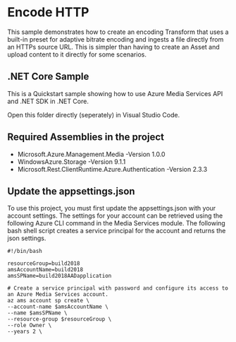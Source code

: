 # Encode HTTP
This sample demonstrates how to create an encoding Transform that uses a built-in preset for adaptive bitrate encoding and ingests a file directly from an HTTPs source URL.  This is simpler than having to create an Asset and upload content to it directly for some scenarios.

## .NET Core Sample

This is a Quickstart sample showing how to use Azure Media Services API and .NET SDK in .NET Core. 

Open this folder directly (seperately) in Visual Studio Code. 


## Required Assemblies in the project
- Microsoft.Azure.Management.Media -Version 1.0.0
- WindowsAzure.Storage  -Version 9.1.1
- Microsoft.Rest.ClientRuntime.Azure.Authentication -Version 2.3.3

## Update the appsettings.json

To use this project, you must first update the appsettings.json with your account settings. The settings for your account can be retrieved using the following Azure CLI command in the Media Services module.
The following bash shell script creates a service principal for the account and returns the json settings.

    #!/bin/bash

    resourceGroup=build2018
    amsAccountName=build2018
    amsSPName=build2018AADapplication

    # Create a service principal with password and configure its access to an Azure Media Services account.
    az ams account sp create \
    --account-name $amsAccountName \
    --name $amsSPName \
    --resource-group $resourceGroup \
    --role Owner \
    --years 2 \